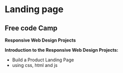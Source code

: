 # Landing page
## Free code Camp
**Responsive Web Design Projects**

 **Introduction to the Responsive Web Design Projects:**
      
* Build a Product Landing Page
* using css, html and js
